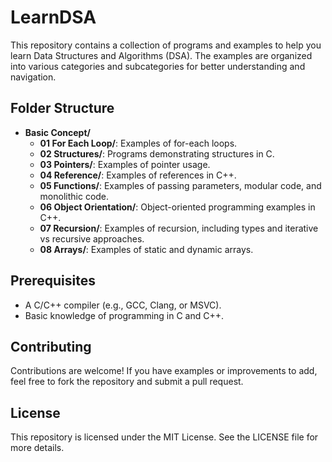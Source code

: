 # LearnDSA

This repository contains a collection of programs and examples to help you learn Data Structures and Algorithms (DSA). The examples are organized into various categories and subcategories for better understanding and navigation.

## Folder Structure

- **Basic Concept/**
  - **01 For Each Loop/**: Examples of for-each loops.
  - **02 Structures/**: Programs demonstrating structures in C.
  - **03 Pointers/**: Examples of pointer usage.
  - **04 Reference/**: Examples of references in C++.
  - **05 Functions/**: Examples of passing parameters, modular code, and monolithic code.
  - **06 Object Orientation/**: Object-oriented programming examples in C++.
  - **07 Recursion/**: Examples of recursion, including types and iterative vs recursive approaches.
  - **08 Arrays/**: Examples of static and dynamic arrays.


## Prerequisites

- A C/C++ compiler (e.g., GCC, Clang, or MSVC).
- Basic knowledge of programming in C and C++.

## Contributing

Contributions are welcome! If you have examples or improvements to add, feel free to fork the repository and submit a pull request.

## License

This repository is licensed under the MIT License. See the LICENSE file for more details.
